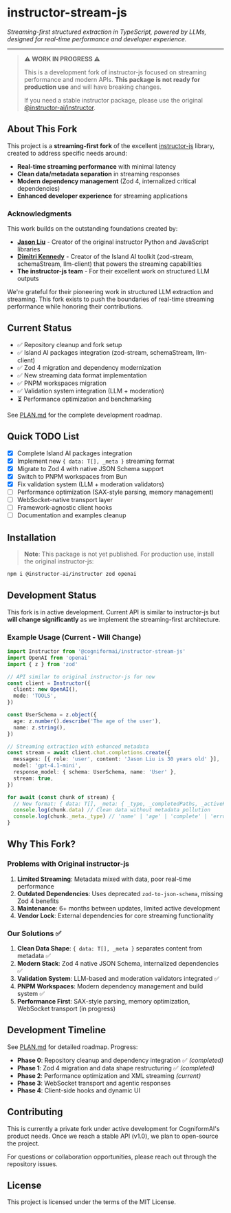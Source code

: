# instructor-stream-js

_Streaming-first structured extraction in TypeScript, powered by LLMs, designed for real-time performance and developer experience._

---

> **⚠️ WORK IN PROGRESS ⚠️**
>
> This is a development fork of instructor-js focused on streaming performance and modern APIs. **This package is not ready for production use** and will have breaking changes.
>
> If you need a stable instructor package, please use the original [@instructor-ai/instructor](https://www.npmjs.com/package/@instructor-ai/instructor).

## About This Fork

This project is a **streaming-first fork** of the excellent [instructor-js](https://github.com/instructor-ai/instructor-js) library, created to address specific needs around:

- **Real-time streaming performance** with minimal latency
- **Clean data/metadata separation** in streaming responses
- **Modern dependency management** (Zod 4, internalized critical dependencies)
- **Enhanced developer experience** for streaming applications

### Acknowledgments

This work builds on the outstanding foundations created by:

- **[Jason Liu](https://github.com/jxnl)** - Creator of the original instructor Python and JavaScript libraries
- **[Dimitri Kennedy](https://github.com/dimitrikennedy)** - Creator of the Island AI toolkit (zod-stream, schemaStream, llm-client) that powers the streaming capabilities
- **The instructor-js team** - For their excellent work on structured LLM outputs

We're grateful for their pioneering work in structured LLM extraction and streaming. This fork exists to push the boundaries of real-time streaming performance while honoring their contributions.

## Current Status

- ✅ Repository cleanup and fork setup
- ✅ Island AI packages integration (zod-stream, schemaStream, llm-client)
- ✅ Zod 4 migration and dependency modernization
- ✅ New streaming data format implementation
- ✅ PNPM workspaces migration
- ✅ Validation system integration (LLM + moderation)
- ⏳ Performance optimization and benchmarking

See [PLAN.md](docs/roadmap/PLAN.md) for the complete development roadmap.

## Quick TODO List

- [x] Complete Island AI packages integration
- [x] Implement new `{ data: T[], _meta }` streaming format
- [x] Migrate to Zod 4 with native JSON Schema support
- [x] Switch to PNPM workspaces from Bun
- [x] Fix validation system (LLM + moderation validators)
- [ ] Performance optimization (SAX-style parsing, memory management)
- [ ] WebSocket-native transport layer
- [ ] Framework-agnostic client hooks
- [ ] Documentation and examples cleanup

## Installation

> **Note**: This package is not yet published. For production use, install the original instructor-js:

```bash
npm i @instructor-ai/instructor zod openai
```

## Development Status

This fork is in active development. Current API is similar to instructor-js but **will change significantly** as we implement the streaming-first architecture.

### Example Usage (Current - Will Change)

```typescript
import Instructor from '@cogniformai/instructor-stream-js'
import OpenAI from 'openai'
import { z } from 'zod'

// API similar to original instructor-js for now
const client = Instructor({
  client: new OpenAI(),
  mode: 'TOOLS',
})

const UserSchema = z.object({
  age: z.number().describe('The age of the user'),
  name: z.string(),
})

// Streaming extraction with enhanced metadata
const stream = await client.chat.completions.create({
  messages: [{ role: 'user', content: 'Jason Liu is 30 years old' }],
  model: 'gpt-4.1-mini',
  response_model: { schema: UserSchema, name: 'User' },
  stream: true,
})

for await (const chunk of stream) {
  // New format: { data: T[], _meta: { _type, _completedPaths, _activePath } }
  console.log(chunk.data) // Clean data without metadata pollution
  console.log(chunk._meta._type) // 'name' | 'age' | 'complete' | 'error'
}
```

## Why This Fork?

### Problems with Original instructor-js

1. **Limited Streaming**: Metadata mixed with data, poor real-time performance
2. **Outdated Dependencies**: Uses deprecated `zod-to-json-schema`, missing Zod 4 benefits
3. **Maintenance**: 6+ months between updates, limited active development
4. **Vendor Lock**: External dependencies for core streaming functionality

### Our Solutions ✅

1. **Clean Data Shape**: `{ data: T[], _meta }` separates content from metadata ✅
2. **Modern Stack**: Zod 4 native JSON Schema, internalized dependencies ✅
3. **Validation System**: LLM-based and moderation validators integrated ✅
4. **PNPM Workspaces**: Modern dependency management and build system ✅
5. **Performance First**: SAX-style parsing, memory optimization, WebSocket transport (in progress)

## Development Timeline

See [PLAN.md](docs/roadmap/PLAN.md) for detailed roadmap. Progress:

- **Phase 0**: Repository cleanup and dependency integration ✅ _(completed)_
- **Phase 1**: Zod 4 migration and data shape restructuring ✅ _(completed)_
- **Phase 2**: Performance optimization and XML streaming _(current)_
- **Phase 3**: WebSocket transport and agentic responses
- **Phase 4**: Client-side hooks and dynamic UI

## Contributing

This is currently a private fork under active development for CogniformAI's product needs. Once we reach a stable API (v1.0), we plan to open-source the project.

For questions or collaboration opportunities, please reach out through the repository issues.

## License

This project is licensed under the terms of the MIT License.
